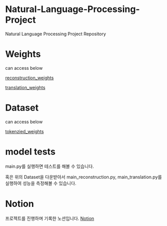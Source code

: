 # Natural-Language-Processing-Project
Natural Language Processing Project Repository

# Weights
can access below

[reconstruction_weights](https://drive.google.com/file/d/1QNyqPWi6JWDHFDfN1_JnICsmvrEbCMTF/view?usp=sharing)

[translation_weights](https://drive.google.com/file/d/1VsmE7eEBk7g95Dzmx8HLAxaYYgfUzYU_/view?usp=sharing)

# Dataset
can access below

[tokenzied_weights](https://drive.google.com/file/d/1kRXOjNt2VPKsQv5fXTNGLR3O25lRa3Pj/view?usp=sharing)

# model tests
main.py를 실행하면 테스트를 해볼 수 있습니다.

혹은 위의 Dataset을 다운받아서 main_reconstruction.py, main_translation.py를 실행하여 성능을 측정해볼 수 있습니다.

# Notion
프로젝트를 진행하며 기록한 노션입니다.
[Notion](https://www.notion.so/Natural-Language-Processing-Project-1bfe3d8afcda80d28ee8e42ab6754944?source=copy_link)
